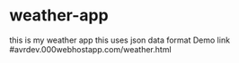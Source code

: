 # weather-app
this is my weather app this uses json data format
 Demo link #avrdev.000webhostapp.com/weather.html
